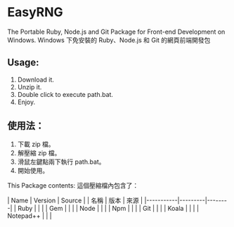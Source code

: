 EasyRNG
=======

The Portable Ruby, Node.js and Git Package for Front-end Development on Windows.
Windows 下免安裝的 Ruby、Node.js 和 Git 的網頁前端開發包

Usage: 
-------

1. Download it.
2. Unzip it.
3. Double click to execute path.bat.
4. Enjoy.

使用法：
-------

1. 下載 zip 檔。
2. 解壓縮 zip 檔。
3. 滑鼠左鍵點兩下執行 path.bat。
4. 開始使用。

This Package contents:
這個壓縮檔內包含了：


| Name      | Version | Source |
| 名稱      | 版本    | 來源   |
|-----------|---------|--------|
| Ruby      |         |        |
| Gem       |         |        |
| Node      |         |        |
| Npm       |         |        |
| Git       |         |        |
| Koala     |         |        |
| Notepad++ |         |        |